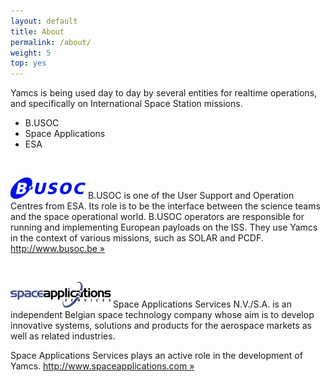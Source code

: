 ```yaml
---
layout: default
title: About
permalink: /about/
weight: 5
top: yes
---
```


Yamcs is being used day to day by several entities for realtime operations, and specifically on International Space Station missions.

* B.USOC
* Space Applications
* ESA

<p>&nbsp;</p>

![B.USOC](/assets/busoc.png)
B.USOC is one of the User Support and Operation Centres from ESA. Its role is to be the interface between the science teams and the space operational world. B.USOC operators are responsible for running and implementing European payloads on the ISS. They use Yamcs in the context of various missions, such as SOLAR and PCDF.
[http://www.busoc.be &#xbb;](http://www.busoc.be)

<p>&nbsp;</p>

![Space Applications Services](/assets/spaceapps.png)
Space Applications Services N.V./S.A. is an independent Belgian space technology company whose aim is to develop innovative systems, solutions and products for the aerospace markets as well as related industries.

Space Applications Services plays an active role in the development of Yamcs.
[http://www.spaceapplications.com &#xbb;](http://www.spaceapplications.com)
